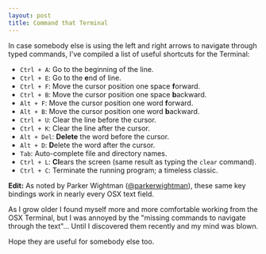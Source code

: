 ```yaml
---
layout: post
title: Command that Terminal 
---
```


In case somebody else is using the left and right arrows to navigate through typed commands, I've compiled a list of useful shortcuts for the Terminal:

* ```Ctrl + A```: Go to the beginning of the line.
* ```Ctrl + E```: Go to the **e**nd of line.
* ```Ctrl + F```: Move the cursor position one space **f**orward.
* ```Ctrl + B```: Move the cursor position one space **b**ackward.
* ```Alt + F```: Move the cursor position one word **f**orward.
* ```Alt + B```: Move the cursor position one word **b**ackward.
* ```Ctrl + U```: Clear the line before the cursor.
* ```Ctrl + K```: Clear the line after the cursor.
* ```Alt + Del```: **Delete** the word before the cursor.
* ```Alt + D```: **D**elete the word after the cursor.
* ```Tab```: Auto-complete file and directory names.
* ```Ctrl + L```: **Cl**ears the screen (same result as typing the ```clear``` command).
* ```Ctrl + C```: Terminate the running program; a timeless classic.

**Edit:** As noted by Parker Wightman ([@parkerwightman](https://twitter.com/parkerwightman)), these same key bindings work in nearly every OSX text field.

As I grow older I found myself more and more comfortable working from the OSX Terminal, but I was annoyed by the "missing commands to navigate through the text"... 
Until I discovered them recently and my mind was blown. 

Hope they are useful for somebody else too.
